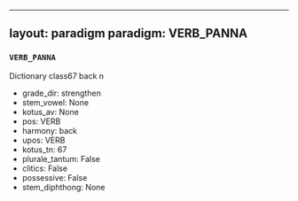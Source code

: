 
---
layout: paradigm
paradigm: VERB_PANNA
---
### ` VERB_PANNA `

Dictionary class67 back n
* grade_dir: strengthen
* stem_vowel: None
* kotus_av: None
* pos: VERB
* harmony: back
* upos: VERB
* kotus_tn: 67
* plurale_tantum: False
* clitics: False
* possessive: False
* stem_diphthong: None
